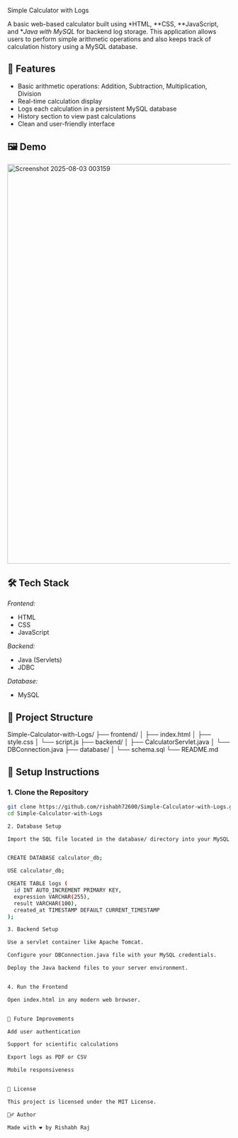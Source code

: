 Simple Calculator with Logs

A basic web-based calculator built using *HTML, **CSS, **JavaScript, and **Java with MySQL* for backend log storage. This application allows users to perform simple arithmetic operations and also keeps track of calculation history using a MySQL database.

## 🚀 Features

- Basic arithmetic operations: Addition, Subtraction, Multiplication, Division
- Real-time calculation display
- Logs each calculation in a persistent MySQL database
- History section to view past calculations
- Clean and user-friendly interface

## 🖼 Demo


<img width="1305" height="901" alt="Screenshot 2025-08-03 003159" src="https://github.com/user-attachments/assets/48931c79-cfaa-40b9-9dde-7386704fb5fc" />

## 🛠 Tech Stack

*Frontend:*
- HTML
- CSS
- JavaScript

*Backend:*
- Java (Servlets)
- JDBC

*Database:*
- MySQL

## 📂 Project Structure

Simple-Calculator-with-Logs/ ├── frontend/ │   ├── index.html │   ├── style.css │   └── script.js ├── backend/ │   ├── CalculatorServlet.java │   └── DBConnection.java ├── database/ │   └── schema.sql └── README.md

## 🔧 Setup Instructions

### 1. Clone the Repository

```bash
git clone https://github.com/rishabh72600/Simple-Calculator-with-Logs.git
cd Simple-Calculator-with-Logs

2. Database Setup

Import the SQL file located in the database/ directory into your MySQL server:


CREATE DATABASE calculator_db;

USE calculator_db;

CREATE TABLE logs (
  id INT AUTO_INCREMENT PRIMARY KEY,
  expression VARCHAR(255),
  result VARCHAR(100),
  created_at TIMESTAMP DEFAULT CURRENT_TIMESTAMP
);

3. Backend Setup

Use a servlet container like Apache Tomcat.

Configure your DBConnection.java file with your MySQL credentials.

Deploy the Java backend files to your server environment.


4. Run the Frontend

Open index.html in any modern web browser.


📌 Future Improvements

Add user authentication

Support for scientific calculations

Export logs as PDF or CSV

Mobile responsiveness


📃 License

This project is licensed under the MIT License.

🙋‍♂ Author

Made with ❤ by Rishabh Raj
